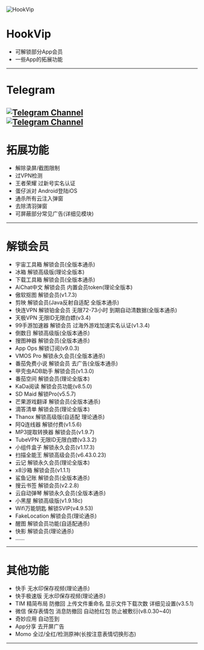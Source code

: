 ![HookVip](https://socialify.git.ci/Xposed-Modules-Repo/Hook.JiuWu.Xp/image?description=1&font=Inter&forks=1&issues=1&language=1&logo=https://github.com/Xposed-Modules-Repo/Hook.JiuWu.Xp/blob/main/icon.png?raw=true&name=1&owner=1&pattern=Plus&pulls=1&stargazers=1&theme=Light)
# HookVip
+ 可解锁部分App会员  
+ 一些App的拓展功能  
----

# Telegram
<a href="https://t.me/HookVip555"><img alt="Telegram Channel" src="https://img.shields.io/badge/Telegram-频道-blue.svg?logo=telegram"></a>  
<a href="https://t.me/HookVip233"><img alt="Telegram Channel" src="https://img.shields.io/badge/Telegram-群组-blue.svg?logo=telegram"></a>  
---

# 拓展功能
+ 解除录屏/截图限制  
+ 过VPN检测  
+ 王者荣耀 过新号实名认证  
+ 蛋仔派对 Android登陆iOS  
+ 通杀所有云注入弹窗  
+ 去除清羽弹窗  
+ 可屏蔽部分常见广告(详细见模块)
---

# 解锁会员
+ 宇宙工具箱 解锁会员(全版本通杀) 
+ 冰箱 解锁高级版(理论全版本) 
+ 下载工具箱 解锁会员(全版本通杀)
+ AiChat中文 解锁会员 内置会员token(理论全版本)
+ 傲软抠图 解锁会员(v1.7.3)
+ 剪映 解锁会员(Java反射自适配 全版本通杀)
+ 快连VPN 解锁铂金会员 无限72-73小时 到期自动清数据(全版本通杀)
+ 天极VPN 无限ID无限白嫖(v3.4)
+ 99手游加速器 解锁会员 过海外游戏加速实名认证(v1.3.4)
+ 倒数日 解锁高级版(全版本通杀)
+ 搜图神器 解锁会员(全版本通杀)
+ App Ops 解锁订阅(v9.0.3)
+ VMOS Pro 解锁永久会员(全版本通杀)
+ 番茄免费小说 解锁会员 去广告(全版本通杀)
+ 甲壳虫ADB助手 解锁会员(v1.3.0)
+ 番茄空间 解锁会员(理论全版本)
+ KaDa阅读 解锁会员功能(v8.5.0)
+ SD Maid 解锁Pro(v5.5.7)
+ 芒果游戏翻译 解锁会员(全版本通杀)
+ 滴答清单 解锁会员(理论全版本)
+ Thanox 解锁高级版(自适配 理论通杀)
+ 阿Q连线器 解锁付费(v1.5.6)
+ MP3提取转换器 解锁会员(v1.9.7)
+ TubeVPN 无限ID无限白嫖(v3.3.2)
+ 小组件盒子 解锁永久会员(v1.17.3)
+ 扫描全能王 解锁高级会员(v6.43.0.23)
+ 云记 解锁永久会员(理论全版本)
+ x8沙箱 解锁会员(v1.1.1)
+ 鲨鱼记账 解锁会员(全版本通杀)
+ 搜云书签 解锁会员(v2.2.8)
+ 云自动弹琴 解锁永久会员(全版本通杀)
+ 小黑屋 解锁高级版(v1.9.18c)
+ Wifi万能钥匙 解锁SVIP(v4.9.53)
+ FakeLocation 解锁会员(理论通杀)
+ 醒图 解锁会员功能(自适配通杀)
+ 快影 解锁会员(理论通杀)
+ ......

---
# 其他功能
+ 快手 无水印保存视频(理论通杀)
+ 快手极速版 无水印保存视频(理论通杀)
+ TIM 精简布局 防撤回 上传文件重命名 显示文件下载次数 详细见设置(v3.5.1)
+ 微信 保存表情包 消息防撤回 自动抢红包 防止被敷衍(v8.0.30~40)
+ 奇妙应用 自动签到
+ App分享 去开屏广告
+ Momo 全过/全红/检测原神(长按注意表情切换形态)
---
